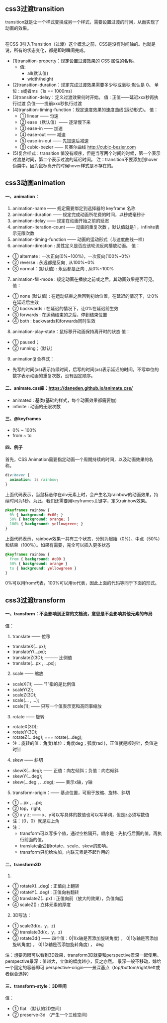 
## css3过渡transition
transition就是让一个样式变换成另一个样式，需要设置过渡的时间，从而实现了动画的效果。

<br/>
在CSS 3引入Transition（过渡）这个概念之前，CSS是没有时间轴的。也就是说，所有的状态变化，都是即时瞬间完成。

- (1)transition-property：规定设置过渡效果的 CSS 属性的名称。
   - 值: 
      - all(默认值)
      - width/height
- (2)transition-duration：规定完成过渡效果需要多少秒或毫秒;默认是 0。
单位 : s或者ms（1s == 1000ms）
- (3)transition-delay：定义过渡效果何时开始。
值 : 正值——延迟xxx秒再执行过渡
负值——提前xxx秒执行过渡
- (4)transition-timing-function：规定速度效果的速度曲线(运动形式)。
值： 
  - ① linear —— 匀速
  - ② ease（默认值）—— 逐渐慢下来
  - ③ ease-in —— 加速
  - ④ ease-out —— 减速
  - ⑤ ease-in-out —— 先加速后减速
  - ⑥ cubic-bezier —— 贝赛尔曲线 http://cubic-bezier.com
- (5)复合样式：transition
值没有顺序，但是当写两个时间的时候，第一个表示过渡总时间，第二个表示过渡的延迟时间。
注：transition不要添加到hover伪类中，因为鼠标离开的时候hover样式是不存在的。


## css3动画animation
#### 一、animation：
1. animation-name —— 规定需要绑定到选择器的 keyframe 名称
2. animation-duration —— 规定完成动画所花费的时间，以秒或毫秒计
3. animation-delay —— 规定在动画开始之前的延迟
4. animation-iteration-count —— 动画的重复次数 ，默认值就是1 ，infinite表示无限次数
5. animation-timing-function —— 动画的运动形式（与速度曲线一样）
6. animation-direction : 属性定义是否应该轮流反向播放动画。
值：
  - ① alternate : 一次正向(0%~100%)，一次反向(100%~0%)
  - ② reverse : 永远都是反向 , 从100%~0%
  - ③ normal：(默认值) : 永远都是正向 , 从0%~100%
7. animation-fill-mode : 规定动画在播放之前或之后，其动画效果是否可见。
值：
  - ① none (默认值) : 在运动结束之后回到初始位置，在延迟的情况下，让0%在延迟后生效
  - ② backwards : 在延迟的情况下，让0%在延迟前生效
  - ③ forwards : 在运动结束的之后，停到结束位置
  - ④ both : backwards和forwards同时生效
8. animation-play-state：鼠标移开动画保持离开时的状态
值：
  - ① paused；
  - ② running；（默认）<br/>
9. animation复合样式：
 - 先写的时间(xs)表示持续时间，后写的时间(xs)表示延迟的时间，不写单位的数字表示动画的重复次数，没有固定顺序。

#### 二、animate.css库：https://daneden.github.io/animate.css/<br/>
  - animated : 基类(基础的样式，每个动画效果都需要加)<br/>
  - infinite : 动画的无限次数<br/>
#### 三、@keyframes 
  - 0% ~ 100%
  - from ~ to
#### 四、例子
首先，CSS Animation需要指定动画一个周期持续的时间，以及动画效果的名称。<br/>
```css
div:hover {
  animation: 1s rainbow;
}
```
上面代码表示，当鼠标悬停在div元素上时，会产生名为rainbow的动画效果，持续时间为1秒。为此，我们还需要用keyframes关键字，定义rainbow效果。
```css
@keyframes rainbow {
  0% { background: #c00; }
  50% { background: orange; }
  100% { background: yellowgreen; }
}
```
上面代码表示，rainbow效果一共有三个状态，分别为起始（0%）、中点（50%）和结束（100%）。如果有需要，完全可以插入更多状态
```css
@keyframes rainbow {
  from { background: #c00 }
  50% { background: orange }
  to { background: yellowgreen }
}
```
0%可以用from代表，100%可以用to代表，因此上面的代码等同于下面的形式。

## css3过渡transform
#### 一、transform：不会影响到正常的文档流，意思是不会影响其他元素的布局
值：
1. translate —— 位移
 - translateX(...px);
 - translateY(...px);
 - translateZ(3D); ——— 比例值
 - translate(...px , ...px);
2. scale —— 缩放
 - scaleX(1); —— “1”指的是比例值
 - scaleY(2);
 - scaleZ(3D);
 - scale(... , ...);
 - scale(1); —— 只写一个值表示宽和高同事缩放
3. rotate —— 旋转
 - rotateX(3D);
 - rotateY(3D);
 - rotateZ(...deg); === rotate(...deg); 
 - 注：旋转的值：角度(单位：角度deg；弧度rad )，正值就是顺时针，负值逆时针
4. skew —— 斜切
 - skewX(...deg); —— 正值：向左倾斜；负值：向右倾斜
 - skewY(...deg);
 - skew(...deg , ...deg); —— 表示x轴，y轴
5. transform-origin：—— 基点位置，可用于放缩、旋转、斜切
 - ① ...px , ...px; 
 - ② top，right; 
 - ③ x y z; —— x、y可以写具体的数值也可以写单词，但是z必须写数值
 - 注：（0，0）就是左上角
 - 注：
   - transform可以写多个值，通过空格隔开。顺序是：先执行后面的值，再执行前面的值。
   - translate会受到rotate、scale、skew的影响。
   - transform只能给块加，内联元素是不起作用的 
#### 二、transform3D
1. 
 - ① rotateX(...deg) : 正值向上翻转
 - ② rotateY(...deg) : 正值向右翻转
 - ③ translateZ(...px) : 正值向前（放大的效果），负值向后
 - ④ scaleZ() : 立体元素的厚度
2. 3D写法：
 - ① scale3d(x，y，z)
 - ② translate3d(x，y，z)
 - ③ rotate3d() —— 四个值：0|1(x轴是否添加旋转角度) ， 0|1(y轴是否添加旋转角度) ， 0|1(z轴是否添加旋转角度) ， deg

注：想要肉眼可以看到3D效果，transform3D就要和perspective景深一起使用。
perspective景深：值越大，立体的幅度越小，反之亦然。
景深一般不移动，嫁给一个固定的容器即可
perspective-origin——景深基点（top/bottom/right/left或者组合选择）
#### 三、transform-style：3D空间
值：
 - ① flat （默认的2D空间）
 - ② preserve-3d （产生一个三维空间）

<vssue :options="{locale:'zh'}"/>

